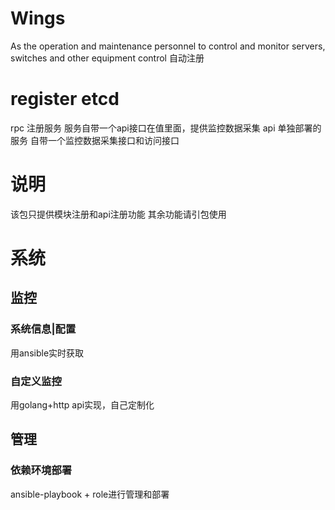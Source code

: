 # Wings
As the operation and maintenance personnel to control and monitor servers, switches and other equipment control
自动注册

# register etcd

rpc 注册服务 服务自带一个api接口在值里面，提供监控数据采集
api 单独部署的服务 自带一个监控数据采集接口和访问接口

# 说明

该包只提供模块注册和api注册功能 其余功能请引包使用

# 系统

## 监控

### 系统信息|配置
用ansible实时获取

### 自定义监控
用golang+http api实现，自己定制化

## 管理

### 依赖环境部署
ansible-playbook + role进行管理和部署 